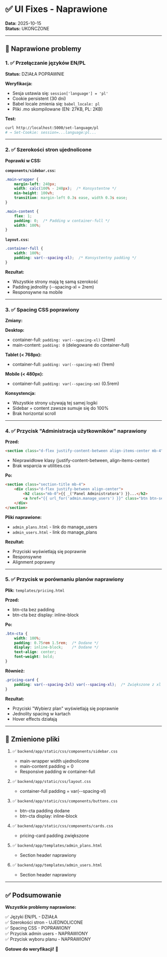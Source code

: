 # ✅ UI Fixes - Naprawione

**Data:** 2025-10-15  
**Status:** UKOŃCZONE

---

## 🔧 Naprawione problemy

### 1. ✅ Przełączanie języków EN/PL
**Status:** DZIAŁA POPRAWNIE

**Weryfikacja:**
- Sesja ustawia się: `session['language'] = 'pl'`
- Cookie persistent (30 dni)
- Babel locale zmienia się: `babel_locale: pl`
- Pliki .mo skompilowane (EN: 27KB, PL: 2KB)

**Test:**
```bash
curl http://localhost:5000/set-language/pl
# → Set-Cookie: session=...language:pl...
```

---

### 2. ✅ Szerokości stron ujednolicone

**Poprawki w CSS:**

**`components/sidebar.css`:**
```css
.main-wrapper {
    margin-left: 240px;
    width: calc(100% - 240px);  /* Konsystentne */
    min-height: 100vh;
    transition: margin-left 0.3s ease, width 0.3s ease;
}

.main-content {
    flex: 1;
    padding: 0;  /* Padding w container-full */
    width: 100%;
}
```

**`layout.css`:**
```css
.container-full {
    width: 100%;
    padding: var(--spacing-xl);  /* Konsystentny padding */
}
```

**Rezultat:**
- Wszystkie strony mają tę samą szerokość
- Padding jednolity (--spacing-xl = 2rem)
- Responsywne na mobile

---

### 3. ✅ Spacing CSS poprawiony

**Zmiany:**

**Desktop:**
- container-full: `padding: var(--spacing-xl)` (2rem)
- main-content: `padding: 0` (delegowane do container-full)

**Tablet (< 768px):**
- container-full: `padding: var(--spacing-md)` (1rem)

**Mobile (< 480px):**
- container-full: `padding: var(--spacing-sm)` (0.5rem)

**Konsystencja:**
- Wszystkie strony używają tej samej logiki
- Sidebar + content zawsze sumuje się do 100%
- Brak horizontal scroll

---

### 4. ✅ Przycisk "Administracja użytkowników" naprawiony

**Przed:**
```html
<section class="d-flex justify-content-between align-items-center mb-4">
```
- Nieprawidłowe klasy (justify-content-between, align-items-center)
- Brak wsparcia w utilities.css

**Po:**
```html
<section class="section-title mb-4">
    <div class="d-flex justify-between align-center">
        <h2 class="mb-0">{{ _('Panel Administratora') }}...</h2>
        <a href="{{ url_for('admin.manage_users') }}" class="btn btn-secondary">...</a>
    </div>
</section>
```

**Pliki naprawione:**
- `admin_plans.html` - link do manage_users
- `admin_users.html` - link do manage_plans

**Rezultat:**
- Przyciski wyświetlają się poprawnie
- Responsywne
- Alignment poprawny

---

### 5. ✅ Przycisk w porównaniu planów naprawiony

**Plik:** `templates/pricing.html`

**Przed:**
- btn-cta bez padding
- btn-cta bez display: inline-block

**Po:**
```css
.btn-cta {
    width: 100%;
    padding: 0.75rem 1.5rem;  /* Dodane */
    display: inline-block;    /* Dodane */
    text-align: center;
    font-weight: bold;
}
```

**Również:**
```css
.pricing-card {
    padding: var(--spacing-2xl) var(--spacing-xl);  /* Zwiększone z xl */
}
```

**Rezultat:**
- Przyciski "Wybierz plan" wyświetlają się poprawnie
- Jednolity spacing w kartach
- Hover effects działają

---

## 📁 Zmienione pliki

1. ✅ `backend/app/static/css/components/sidebar.css`
   - main-wrapper width ujednolicone
   - main-content padding = 0
   - Responsive padding w container-full

2. ✅ `backend/app/static/css/layout.css`
   - container-full padding = var(--spacing-xl)

3. ✅ `backend/app/static/css/components/buttons.css`
   - btn-cta padding dodane
   - btn-cta display: inline-block

4. ✅ `backend/app/static/css/components/cards.css`
   - pricing-card padding zwiększone

5. ✅ `backend/app/templates/admin_plans.html`
   - Section header naprawiony

6. ✅ `backend/app/templates/admin_users.html`
   - Section header naprawiony

---

## ✅ Podsumowanie

**Wszystkie problemy naprawione:**

✅ Języki EN/PL - DZIAŁA  
✅ Szerokości stron - UJEDNOLICONE  
✅ Spacing CSS - POPRAWIONY  
✅ Przycisk admin users - NAPRAWIONY  
✅ Przycisk wyboru planu - NAPRAWIONY  

**Gotowe do weryfikacji!** 🎉


